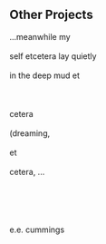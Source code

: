 ## Other Projects

...meanwhile my
<br><br>
self etcetera lay quietly
<br><br>
in the deep mud et
<br><br>
<br><br>
cetera
<br><br>
(dreaming,
<br><br>
et
<br><br>
cetera, ...
<br><br>
<br><br>
<br><br>
e.e. cummings
